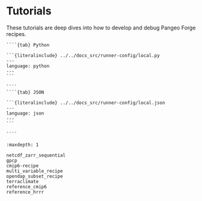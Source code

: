 # Tutorials

These tutorials are deep dives into how to develop and debug Pangeo Forge recipes.

`````{tabs}
````{tab} Python

```{literalinclude} ../../docs_src/runner-config/local.py
---
language: python
---
```

````
````{tab} JSON

```{literalinclude} ../../docs_src/runner-config/local.json
---
language: json
---
```

````
`````

```{toctree}
:maxdepth: 1

netcdf_zarr_sequential
gpcp
cmip6-recipe
multi_variable_recipe
opendap_subset_recipe
terraclimate
reference_cmip6
reference_hrrr

```
